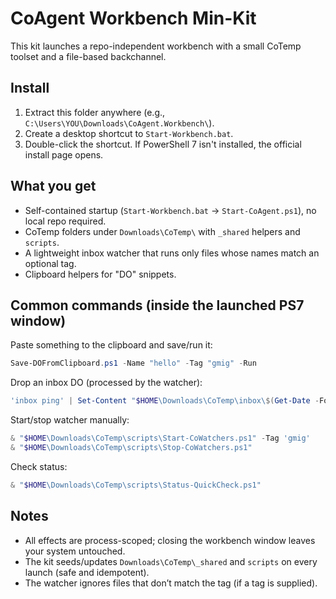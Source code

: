 # CoAgent Workbench Min-Kit

This kit launches a repo-independent workbench with a small CoTemp toolset and a file-based backchannel.

## Install
1. Extract this folder anywhere (e.g., `C:\Users\YOU\Downloads\CoAgent.Workbench\`).
2. Create a desktop shortcut to `Start-Workbench.bat`.
3. Double-click the shortcut. If PowerShell 7 isn't installed, the official install page opens.

## What you get
- Self-contained startup (`Start-Workbench.bat` → `Start-CoAgent.ps1`), no local repo required.
- CoTemp folders under `Downloads\CoTemp\` with `_shared` helpers and `scripts`.
- A lightweight inbox watcher that runs only files whose names match an optional tag.
- Clipboard helpers for "DO" snippets.

## Common commands (inside the launched PS7 window)
Paste something to the clipboard and save/run it:
```powershell
Save-DOFromClipboard.ps1 -Name "hello" -Tag "gmig" -Run
```

Drop an inbox DO (processed by the watcher):
```powershell
'inbox ping' | Set-Content "$HOME\Downloads\CoTemp\inbox\$(Get-Date -Format yyyyMMdd-HHmmss)-gmig-ping.ps1"
```

Start/stop watcher manually:
```powershell
& "$HOME\Downloads\CoTemp\scripts\Start-CoWatchers.ps1" -Tag 'gmig'
& "$HOME\Downloads\CoTemp\scripts\Stop-CoWatchers.ps1"
```

Check status:
```powershell
& "$HOME\Downloads\CoTemp\scripts\Status-QuickCheck.ps1"
```

## Notes
- All effects are process-scoped; closing the workbench window leaves your system untouched.
- The kit seeds/updates `Downloads\CoTemp\_shared` and `scripts` on every launch (safe and idempotent).
- The watcher ignores files that don’t match the tag (if a tag is supplied).
